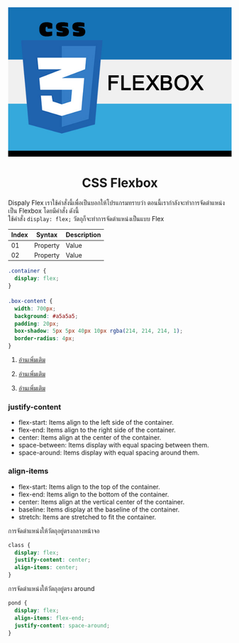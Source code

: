 <div align="center" >
    <img src="img/Flexbox.jpg" alt="flexbox"> 
    <h1>CSS Flexbox</h1>
</div>

Dispaly Flex เราใช้คำสั่งนี้เพื่อเป็นบอกให้โปรแกรมทราบว่า ตอนนี้เรากำลังจะทำการจัดตำแหน่งเป็น Flexbox โดยมีคำสั่ง ดังนี้  
ใช้คำสั่ง `display: flex;` วัตถุก็จะทำการจัดตำแหน่งเป็นแบบ Flex

| Index | Syntax   | Description |
| ----- | -------- | ----------- |
| 01    | Property | Value       |
| 02    | Property | Value       |

```css
.container {
  display: flex;
}

.box-content {
  width: 700px;
  background: #a5a5a5;
  padding: 20px;
  box-shadow: 5px 5px 40px 10px rgba(214, 214, 214, 1);
  border-radius: 4px;
}
```

1. [อ่านเพิ่มเติม](https://blog.thinknet.co.th/tech/%E0%B8%A1%E0%B8%B2%E0%B8%A3%E0%B8%B9%E0%B9%89%E0%B8%88%E0%B8%B1%E0%B8%81%E0%B9%81%E0%B8%A5%E0%B8%B0%E0%B8%A5%E0%B8%AD%E0%B8%87%E0%B9%83%E0%B8%8A%E0%B9%89%E0%B8%87%E0%B8%B2%E0%B8%99-css-flexbox-%E0%B8%81%E0%B8%B1%E0%B8%99%E0%B8%94%E0%B8%B5%E0%B8%81%E0%B8%A7%E0%B9%88%E0%B8%B2)

2. [อ่านเพิ่มเติม](https://www.babelcoder.com/blog/articles/flexbox-and-auto-margins)

3. [อ่านเพิ่มเติม](https://medium.com/siamhtml/css-flexbox-%E0%B8%84%E0%B8%B7%E0%B8%AD%E0%B8%AD%E0%B8%B0%E0%B9%84%E0%B8%A3-%E0%B8%AA%E0%B8%AD%E0%B8%99%E0%B8%A7%E0%B8%B4%E0%B8%98%E0%B8%B5%E0%B9%83%E0%B8%8A%E0%B9%89-a2100b93efff)

### justify-content

- flex-start: Items align to the left side of the container.
- flex-end: Items align to the right side of the container.
- center: Items align at the center of the container.
- space-between: Items display with equal spacing between them.
- space-around: Items display with equal spacing around them.

### align-items

- flex-start: Items align to the top of the container.
- flex-end: Items align to the bottom of the container.
- center: Items align at the vertical center of the container.
- baseline: Items display at the baseline of the container.
- stretch: Items are stretched to fit the container.

การจัดตำแหน่งให้วัตถุอยู่ตรงกลางหน้าจอ

```css
class {
  display: flex;
  justify-content: center;
  align-items: center;
}
```

การจัดตำแหน่งให้วัตถุอยู่ตรง around 

```css
pond {
  display: flex;
  align-items: flex-end;
  justify-content: space-around;
}
```
